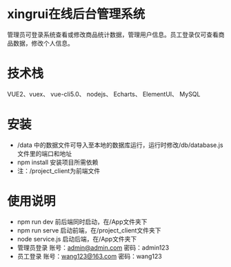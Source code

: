 # xingrui在线后台管理系统
管理员可登录系统查看或修改商品统计数据，管理用户信息。员工登录仅可查看商品数据，修改个人信息。
# 技术栈
VUE2、vuex、 vue-cli5.0、 nodejs、 Echarts、 ElementUI、 MySQL
# 安装
- /data 中的数据文件可导入至本地的数据库运行，运行时修改/db/database.js文件里的端口和地址
- npm install 安装项目所需依赖
- 注：/project_client为前端文件
# 使用说明
- npm run dev 前后端同时启动，在/App文件夹下
- npm run serve 启动前端，在/project_client文件夹下
- node service.js 启动后端，在/App文件夹下
- 管理员登录 账号：admin@admin.com  密码：admin123
- 员工登录 账号：wang123@163.com  密码：wang123
